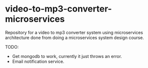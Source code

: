 # video-to-mp3-converter-microservices
Repository for a video to mp3 converter system using microservices architecture done from doing a microservices system design course.

TODO:
- Get mongodb to work, currently it just throws an error.
- Email notification service.
